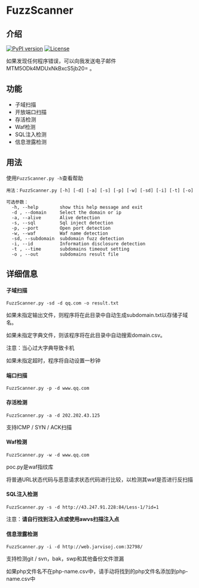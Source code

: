 # FuzzScanner

##  介绍
[![PyPI version](https://img.shields.io/badge/python-3-blue.svg)](https://www.python.org/)  [![License](https://img.shields.io/badge/license-GPLv2-red.svg)](https://raw.githubusercontent.com/sqlmapproject/sqlmap/master/LICENSE) 

如果发现任何程序错误，可以向我发送电子邮件 MTM5ODk4MDUxNkBxcS5jb20=  。

## 功能

- 子域扫描
- 开放端口扫描
- 存活检测
- Waf检测
- SQL注入检测
- 信息泄露检测

## 用法

使用`FuzzScanner.py -h`查看帮助

```
用法：FuzzScanner.py [-h] [-d] [-a] [-s] [-p] [-w] [-sd] [-i] [-t] [-o]

可选参数：
  -h, --help        show this help message and exit
  -d , --domain     Select the domain or ip
  -a, --alive       Alive detection
  -s, --sql         Sql inject detection
  -p, --port        Open port detection
  -w, --waf         Waf name detection
  -sd, --subdomain  subdomain fuzz detection
  -i, --id          Information disclosure detection
  -t , --time       subdomains timeout setting
  -o , --out        subdomains result file
```

## 详细信息

#### 子域扫描

```
FuzzScanner.py -sd -d qq.com -o result.txt
```

如果未指定输出文件，则程序将在此目录中自动生成subdomain.txt以存储子域名。

如果未指定字典文件，则该程序将在此目录中自动搜索domain.csv。

注意：当心过大字典导致卡机

如果未指定超时，程序将自动设置一秒钟

#### 端口扫描

```
FuzzScanner.py -p -d www.qq.com
```

#### 存活检测

```
FuzzScanner.py -a -d 202.202.43.125
```

支持ICMP / SYN / ACK扫描

#### Waf检测

```
FuzzScanner.py -w -d www.qq.com
```

poc.py是waf指纹库

将普通URL状态代码与恶意请求状态代码进行比较，以检测其waf是否进行反扫描

#### SQL注入检测

```
FuzzScanner.py -s -d http://43.247.91.228:84/Less-1/?id=1
```

注意：**请自行找到注入点或使用awvs扫描注入点**

#### 信息泄露检测

```
FuzzScanner.py -i -d http://web.jarvisoj.com:32798/
```

支持检测git / svn，bak，swp和其他备份文件泄漏

如果php文件名不在php-name.csv中，请手动将找到的php文件名添加到php-name.csv中